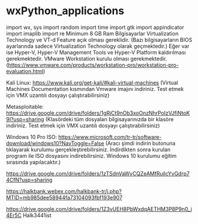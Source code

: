 # wxPython_applications
import wx, sys
import random
import time
import gtk
import appindicator
import imaplib
import re
Minimum 8 GB Ram
Bilgisayarlar Virtualization Technology ve VT-d Feature açık olması gereklidir. (Bazı bilgisayarların BIOS ayarlarında sadece Virtualization Technology olarak geçmektedir.)
Eğer var ise Hyper-V, Hyper-V Management Tools ve Hyper-V Platform kaldırılması gerekmektedir.
VMware Workstation kurulu olması gerekmektedir. (https://www.vmware.com/products/workstation-pro/workstation-pro-evaluation.html)
 
Kali Linux: https://www.kali.org/get-kali/#kali-virtual-machines (Virtual Machines Documentation kısmından Vmware imajını indiriniz. Test etmek için VMX uzantılı dosyayı çalıştırabilirsiniz)
 
Metasploitable: https://drive.google.com/drive/folders/1gRjCt9nOb3xoOnzNhrPoIzVJfiNtoK9I?usp=sharing (Klasördeki tüm dosyaları bilgisayarınızda bir klasöre indiriniz. Test etmek için VMX uzantılı dosyayı çalıştırabilirsiniz)
 
Windows 10 Pro ISO:  https://www.microsoft.com/tr-tr/software-download/windows10?NavToggle=False (Aracı şimdi indirin butonuna tıklayarak kurulumu gerçekleştirebilirsiniz. İndirdikten sonra kurulan program ile ISO dosyasını indirebilirsiniz. Windows 10 kurulumu eğitim sırasında yapılacaktır.)

https://drive.google.com/drive/folders/1zTSdnVaWvCQZeAMfRujlcYvGdrp74CfN?usp=sharing

https://halkbank.webex.com/halkbank-tr/j.php?MTID=mb985dee58944fa73104093fbf193e907

https://drive.google.com/drive/folders/1Z3vUEH8PbWxdqAETHM3P8P9n0_j4Er5C
Halk3441ist





